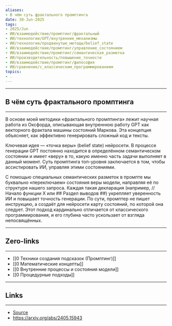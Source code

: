 ```yaml
---
aliases: 
- В чём суть фрактального промптинга 
date: 30-Jun-2025
tags:
- 2025/Jun
- ИИ/взаимодействие/промптинг/фрактальный
- ИИ/технологии/GPT/внутренние_механизмы
- ИИ/технологии/продвинутые_методы/belief_state
- ИИ/взаимодействие/промптинг/управление_состоянием
- ИИ/взаимодействие/промптинг/семантическая_разметка
- ИИ/производительность/повышение_точности
- ИИ/взаимодействие/промптинг/философия
- ИИ/сравнение/с_классическим_программированием
topics:
- .
---
```

-----
##  В чём суть фрактального промптинга 
-----
В основе моей методики «фрактального промптинга» лежит научная работа из Оксфорда, описывающая внутреннюю работу GPT как векторного фрактала машины состояний Маркова. Эта концепция объясняет, как эффективно генерировать сложный код и тексты.

Ключевая идея — «точка веры» (belief state) нейросети. В процессе генерации GPT постоянно находится в определённом семантическом состоянии и имеет «веру» в то, какую именно часть задачи выполняет в данный момент. Суть промптинга топ-уровня заключается в том, чтобы ассистировать ИИ, управляя этими состояниями.

С помощью специальных семантических разметок в промпте мы буквально «переключаем» состояния веры модели, направляя её по структуре нашего запроса. Каждая такая декларация (например, // Начало функции X или ## Раздел выводов ##) укрепляет уверенность ИИ и повышает точность генерации. По сути, промптер не пишет инструкцию, а создаёт для нейросети карту состояний, по которой она следует. Этот подход кардинально отличается от классического программирования, и его глубина часто ускользает от взгляда непосвящённых.

---
## Zero-links
---
- [[0 Техники создания подсказок (Промптинг)]]
- [[0 Математические концепты]]
- [[0 Внутренние процессы и состояния модели]]
- [[0 Процедурные подходы]]


---
## Links
---
- [Source](https://t.me/turboproject/1765)
- https://arxiv.org/abs/2405.15943